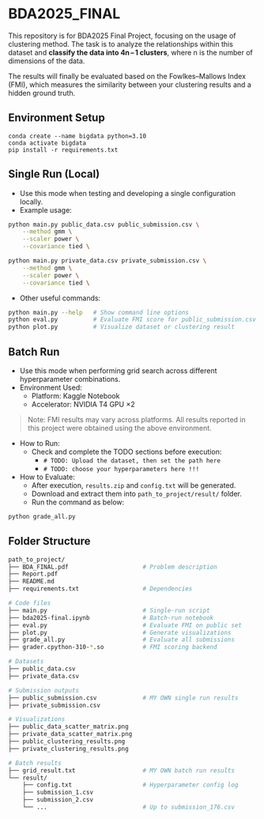 # BDA2025_FINAL

This repository is for BDA2025 Final Project, focusing on the usage of clustering method. The task is to analyze the relationships within this dataset and **classify the data into 4n – 1 clusters**, where n is the number of dimensions of the data.

The results will finally be evaluated based on the Fowlkes–Mallows Index (FMI), which measures the similarity between your clustering results and a hidden ground truth.

## Environment Setup

```
conda create --name bigdata python=3.10 
conda activate bigdata
pip install -r requirements.txt
```

## Single Run (Local)
- Use this mode when testing and developing a single configuration locally.
- Example usage:
```bash
python main.py public_data.csv public_submission.csv \
    --method gmm \
    --scaler power \
    --covariance tied \

python main.py private_data.csv private_submission.csv \
    --method gmm \
    --scaler power \
    --covariance tied \
```
- Other useful commands:
``` bash
python main.py --help   # Show command line options
python eval.py          # Evaluate FMI score for public_submission.csv
python plot.py          # Visualize dataset or clustering result
```

## Batch Run
- Use this mode when performing grid search across different hyperparameter combinations.
- Environment Used:
  - Platform: Kaggle Notebook
  - Accelerator: NVIDIA T4 GPU ×2
> Note: FMI results may vary across platforms. All results reported in this project were obtained using the above environment.
- How to Run:
  - Check and complete the TODO sections before execution:
    - `# TODO: Upload the dataset, then set the path here`
    - `# TODO: choose your hyperparameters here !!!`
- How to Evaluate:
  - After execution, `results.zip` and `config.txt` will be generated.
  - Download and extract them into `path_to_project/result/` folder.
  - Run the command as below:
```bash
python grade_all.py
```

## Folder Structure
```bash
path_to_project/
├── BDA_FINAL.pdf                     # Problem description
├── Report.pdf
├── README.md
├── requirements.txt                  # Dependencies

# Code files
├── main.py                           # Single-run script
├── bda2025-final.ipynb               # Batch-run notebook
├── eval.py                           # Evaluate FMI on public set
├── plot.py                           # Generate visualizations
├── grade_all.py                      # Evaluate all submissions
├── grader.cpython-310-*.so           # FMI scoring backend

# Datasets
├── public_data.csv
├── private_data.csv

# Submission outputs
├── public_submission.csv             # MY OWN single run results
├── private_submission.csv

# Visualizations
├── public_data_scatter_matrix.png
├── private_data_scatter_matrix.png
├── public_clustering_results.png
├── private_clustering_results.png

# Batch results
├── grid_result.txt                   # MY OWN batch run results
└── result/
    ├── config.txt                    # Hyperparameter config log
    ├── submission_1.csv
    ├── submission_2.csv
    └── ...                           # Up to submission_176.csv
```
